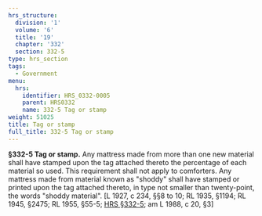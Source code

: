 ```yaml
---
hrs_structure:
  division: '1'
  volume: '6'
  title: '19'
  chapter: '332'
  section: 332-5
type: hrs_section
tags:
  - Government
menu:
  hrs:
    identifier: HRS_0332-0005
    parent: HRS0332
    name: 332-5 Tag or stamp
weight: 51025
title: Tag or stamp
full_title: 332-5 Tag or stamp
---
```

**§332-5 Tag or stamp.** Any mattress made from more than one new material shall have stamped upon the tag attached thereto the percentage of each material so used. This requirement shall not apply to comforters. Any mattress made from material known as "shoddy" shall have stamped or printed upon the tag attached thereto, in type not smaller than twenty-point, the words "shoddy material". [L 1927, c 234, §§8 to 10; RL 1935, §1194; RL 1945, §2475; RL 1955, §55-5; [HRS §332-5](/title-19/chapter-332/section-332-5/); am L 1988, c 20, §3]
